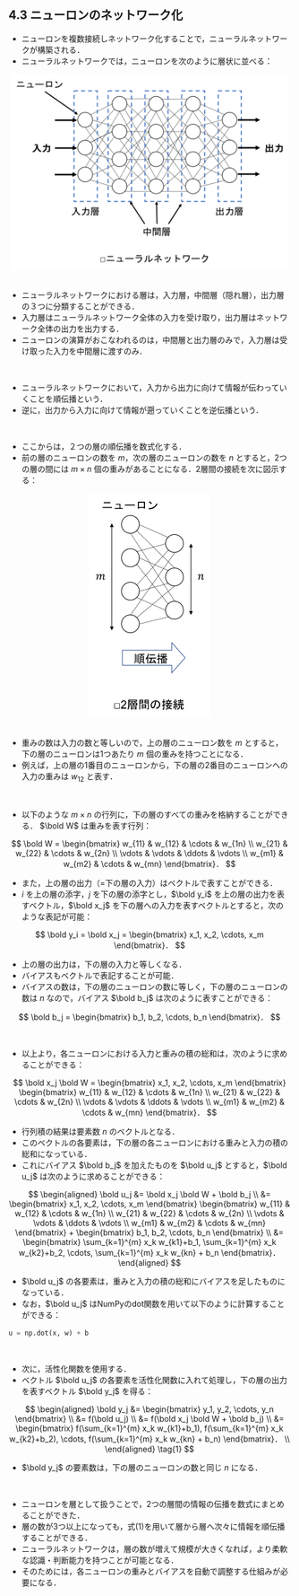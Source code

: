 [](2019/05/10)

## 4.3 ニューロンのネットワーク化
- ニューロンを複数接続しネットワーク化することで，ニューラルネットワークが構築される．
- ニューラルネットワークでは，ニューロンを次のように層状に並べる：
<center>
<img src="../images/neural_network.png" width="500">
</center>

<br>

- ニューラルネットワークにおける層は，入力層，中間層（隠れ層），出力層の３つに分類することができる．
- 入力層はニューラルネットワーク全体の入力を受け取り，出力層はネットワーク全体の出力を出力する．
- ニューロンの演算がおこなわれるのは，中間層と出力層のみで，入力層は受け取った入力を中間層に渡すのみ．

<br>

- ニューラルネットワークにおいて，入力から出力に向けて情報が伝わっていくことを順伝播という．
- 逆に，出力から入力に向けて情報が遡っていくことを逆伝播という．

<br>

- ここからは，２つの層の順伝播を数式化する．
- 前の層のニューロンの数を $m$，次の層のニューロンの数を $n$ とすると，2つの層の間には $m \times n$ 個の重みがあることになる．2層間の接続を次に図示する：

<center>
<img src="../images/connection_bw_two_layers.png" height="400">
</center>

<br>

- 重みの数は入力の数と等しいので，上の層のニューロン数を $m$ とすると，下の層のニューロンは1つあたり $m$ 個の重みを持つことになる．
- 例えば，上の層の1番目のニューロンから，下の層の2番目のニューロンへの入力の重みは $w_{12}$ と表す．

<br>

- 以下のような $m \times n$ の行列に，下の層のすべての重みを格納することができる． $\bold W$ は重みを表す行列：

$$
\bold W = 
\begin{bmatrix}
w_{11} & w_{12} & \cdots & w_{1n} \\
w_{21} & w_{22} & \cdots & w_{2n} \\
\vdots & \vdots & \ddots & \vdots \\
w_{m1} & w_{m2} & \cdots & w_{mn}
\end{bmatrix}．
$$

- また，上の層の出力（=下の層の入力）はベクトルで表すことができる．
- $i$ を上の層の添字，$j$ を下の層の添字とし，$\bold y_i$ を上の層の出力を表すベクトル，$\bold x_j$ を下の層への入力を表すベクトルとすると，次のような表記が可能：

$$
\bold y_i = \bold x_j = 
\begin{bmatrix}
x_1, x_2, \cdots, x_m
\end{bmatrix}．
$$

- 上の層の出力は，下の層の入力と等しくなる．
- バイアスもベクトルで表記することが可能．
- バイアスの数は，下の層のニューロンの数に等しく，下の層のニューロンの数は $n$ なので，バイアス $\bold b_j$ は次のように表すことができる：

$$
\bold b_j = 
\begin{bmatrix}
b_1, b_2, \cdots, b_n
\end{bmatrix}．
$$

<br>

- 以上より，各ニューロンにおける入力と重みの積の総和は，次のように求めることができる：

$$
\bold x_j \bold W = 
\begin{bmatrix}
x_1, x_2, \cdots, x_m
\end{bmatrix}
\begin{bmatrix}
w_{11} & w_{12} & \cdots & w_{1n} \\
w_{21} & w_{22} & \cdots & w_{2n} \\
\vdots & \vdots & \ddots & \vdots \\
w_{m1} & w_{m2} & \cdots & w_{mn}
\end{bmatrix}．
$$

- 行列積の結果は要素数 $n$ のベクトルとなる．
- このベクトルの各要素は，下の層の各ニューロンにおける重みと入力の積の総和になっている．
- これにバイアス $\bold b_j$ を加えたものを $\bold u_j$ とすると，$\bold u_j$ は次のように求めることができる：

$$
\begin{aligned}
\bold u_j 
&= \bold x_j \bold W + \bold b_j \\
&= \begin{bmatrix}
x_1, x_2, \cdots, x_m
\end{bmatrix}
\begin{bmatrix}
w_{11} & w_{12} & \cdots & w_{1n} \\
w_{21} & w_{22} & \cdots & w_{2n} \\
\vdots & \vdots & \ddots & \vdots \\
w_{m1} & w_{m2} & \cdots & w_{mn}
\end{bmatrix} 
+ 
\begin{bmatrix}
b_1, b_2, \cdots, b_n
\end{bmatrix} \\
&= 
\begin{bmatrix}
\sum_{k=1}^{m} x_k w_{k1}+b_1, \sum_{k=1}^{m} x_k w_{k2}+b_2, \cdots, \sum_{k=1}^{m} x_k w_{kn} + b_n
\end{bmatrix}．
\end{aligned} 
$$

- $\bold u_j$ の各要素は，重みと入力の積の総和にバイアスを足したものになっている．
- なお，$\bold u_j$ はNumPyのdot関数を用いて以下のように計算することができる：
``` python
u = np.dot(x, w) + b
```

<br>

- 次に，活性化関数を使用する．
- ベクトル $\bold u_j$ の各要素を活性化関数に入れて処理し，下の層の出力を表すベクトル $\bold y_j$ を得る：

$$
\begin{aligned}
\bold y_j 
&= \begin{bmatrix}
y_1, y_2, \cdots, y_n
\end{bmatrix} \\
&= f(\bold u_j) \\
&= f(\bold x_j \bold W + \bold b_j) \\
&= \begin{bmatrix}
f(\sum_{k=1}^{m} x_k w_{k1}+b_1), f(\sum_{k=1}^{m} x_k w_{k2}+b_2), \cdots, f(\sum_{k=1}^{m} x_k w_{kn} + b_n)
\end{bmatrix}． \\ 
\end{aligned} 
\tag{1}
$$

- $\bold y_j$ の要素数は，下の層のニューロンの数と同じ $n$ になる．

<br>

- ニューロンを層として扱うことで，2つの層間の情報の伝播を数式にまとめることができた．
- 層の数が3つ以上になっても，式(1)を用いて層から層へ次々に情報を順伝播することができる．
- ニューラルネットワークは，層の数が増えて規模が大きくなれば，より柔軟な認識・判断能力を持つことが可能となる．
- そのためには，各ニューロンの重みとバイアスを自動で調整する仕組みが必要になる．